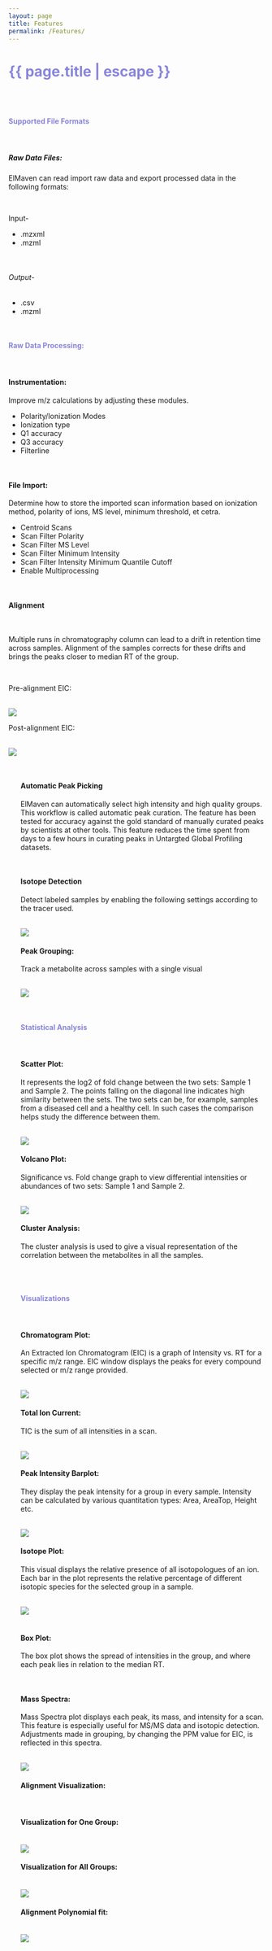 ```yaml
---
layout: page
title: Features
permalink: /Features/
---
```


<h1 class="page-title cdn-h1" style="color: #8985db !important;">{{ page.title | escape }}</h1>

<div class="section">

<br>
<br>
<h4 class="cdn-h2"  style="color: #8985db;">Supported File Formats</h4>
<br>
<h5 class="cdn-h3">Raw Data Files:</h5>
<p class="cdn-content">
ElMaven can read import raw data and export processed data in the following formats:</p>
<br>
<p class="cdn-content">Input-</p>
  <ul class="dotted-list">
    <li class="cdn-content">.mzxml</li>
    <li class="cdn-content">.mzml</li>
  </ul>
  <br>
<h6 class="cdn-content">Output-</h6>
<ul class="dotted-list">
    <li class="cdn-content">.csv</li>
    <li class="cdn-content">.mzml</li>
  </ul>
  <br>
  
<h4 class="cdn-h2" style="color: #8985db;"  >Raw Data Processing:</h4>
<br>
<h4 class="cdn-h3">Instrumentation:</h4>

<p class="cdn-content">Improve m/z calculations by adjusting these modules.</p>
<ul class="dotted-list">
  <li class="cdn-content">Polarity/Ionization Modes</li>
  <li class="cdn-content">Ionization type</li>
  <li class="cdn-content">Q1 accuracy</li>
  <li class="cdn-content">Q3 accuracy</li>
  <li class="cdn-content">Filterline</li>
</ul>
<br>
<h4 class="cdn-h3">File Import:</h4> 
<p class="cdn-content">Determine how to store the imported scan information based on ionization method, polarity of ions, MS level, minimum threshold, et cetra.</p>
<ul class="dotted-list">
  <li class="cdn-content">Centroid Scans</li>
  <li class="cdn-content">Scan Filter Polarity</li>
  <li class="cdn-content">Scan Filter MS Level</li>
  <li class="cdn-content">Scan Filter Minimum Intensity</li>
  <li class="cdn-content">Scan Filter Intensity Minimum Quantile Cutoff</li>
  <li class="cdn-content">Enable Multiprocessing</li>
</ul>
<br>
<h4 class="cdn-h3">Alignment</h4>
<br>
<p class="cdn-content"> Multiple runs in chromatography column can lead to a drift in retention time across samples. Alignment of the samples corrects for these drifts and brings the peaks closer to median RT of the group.
</p>
<br>
<p class="cdn-h3">Pre-alignment EIC:</p>
<br>
<img class="img-res" src="
 https://user-images.githubusercontent.com/31105033/29817378-4ab73876-8ca7-11e7-9ccc-51cddf7675d9.JPG"/>
 <br>
    
<p class="cdn-h3">Post-alignment EIC:</p>
<br>
<img class="img-res" src="
 https://user-images.githubusercontent.com/31105033/29817379-4ab90a70-8ca7-11e7-987c-53990b5e265d.JPG
"/>
   
<ul>
<br>
<h4 class="cdn-h3 ">Automatic Peak Picking</h4>
<p class="cdn-content">ElMaven can automatically select high intensity and high quality groups. This workflow is called automatic peak curation. The feature has been tested for accuracy against the gold standard of manually curated peaks by scientists at other tools. This feature reduces the time spent from days to a few hours in curating peaks in Untargted Global Profiling datasets.</p>
<br>

<p class="cdn-content">
<h4 class="cdn-h3 " >Isotope Detection</h4></p>
<p class="cdn-content">Detect labeled samples by enabling the following settings according to the tracer used.</p>
<br>
<img class="img-res" src="https://user-images.githubusercontent.com/28925846/29772496-b1680ec4-8c16-11e7-81ea-2308c552a30d.png">
<br>
<p class="cdn-content">
<h4 class="cdn-h3">Peak Grouping:</h4>
<p class="cdn-content">Track a metabolite across samples with a single visual</p>
<br>
<img class="img-res" src=" https://elucidatainc.atlassian.net/wiki/download/thumbnails/21201203/Screen%20Shot%202017-09-01%20at%2012.24.24%20PM.png?version=1&modificationDate=1505993444377&cacheVersion=1&api=v2&width=422&height=250"></p>
<br>
<h4 class=" cdn-h2" style="color: #8985db;">Statistical Analysis</h4>
<br>
<h4 class="cdn-h3">Scatter Plot:</h4>

<p class="cdn-content"> It represents the log2 of fold change between the two sets: Sample 1 and Sample 2. The points falling on the diagonal line indicates high similarity between the sets. The two sets can be, for example, samples from a diseased cell and a healthy cell. In such cases the comparison helps study the difference between them.
</p>
<br>
<img class="img-res" src="https://elucidatainc.atlassian.net/wiki/download/attachments/21201203/ScatterPlot.PNG?version=1&modificationDate=1504860441052&cacheVersion=1&api=v2">
<br>
<h4 class="cdn-h3">Volcano Plot:</h4><p class="cdn-content">
 Significance vs. Fold change graph to view differential intensities or abundances of two sets: Sample 1 and Sample 2.</p> 
<br>
<img class="img-res" src="https://elucidatainc.atlassian.net/wiki/download/attachments/21201203/FlowerPlot.PNG?version=1&modificationDate=1504860460783&cacheVersion=1&api=v2">
<br>
<h4 class="cdn-h3">Cluster Analysis:</h4>
<p class="cdn-content">
 The cluster analysis is used to give a visual representation of the correlation between the metabolites in all the samples.</p>
<br>
<br>
<h4 class="cdn-h2" style="color: #8985db;" >Visualizations</h4>
<br>
<h4 class="cdn-h3">Chromatogram Plot:</h4>

<p class="cdn-content">An Extracted Ion Chromatogram (EIC) is a graph of Intensity vs. RT for a specific m/z range. EIC window displays the peaks for every compound selected or m/z range provided.
</p>
<br><img class="img-res" src="https://user-images.githubusercontent.com/28925846/29777350-5f5f2bcc-8c29-11e7-8f70-d1fd87146fb8.png"> 
<br>
<h4 class="cdn-h3">Total Ion Current:</h4>
<p class="cdn-content"> TIC is the sum of all intensities in a scan.
</p>
<br>
<img class="img-res" src="https://elucidatainc.atlassian.net/wiki/download/attachments/21201203/TIC.PNG?version=1&modificationDate=1504861203790&cacheVersion=1&api=v2">
<br>
<h4 class="cdn-h3">Peak Intensity Barplot:</h4>
<p class="cdn-content">
They display the peak intensity for a group in every sample. Intensity can be calculated by various quantitation types: Area, AreaTop, Height etc.
</p>
<br><img class="img-res" src=" https://user-images.githubusercontent.com/28925846/29876673-18d6f49e-8dbb-11e7-92da-3c9132aafeed.png"> 
<br>
<h4 class="cdn-h3">Isotope Plot:</h4>
 <p class="cdn-content">
This visual displays the relative presence of all isotopologues of an ion. Each bar in the plot represents the relative percentage of different isotopic species for the selected group in a sample.

</p>
<br><img class="img-res" src=" https://user-images.githubusercontent.com/28925846/29966908-9b79f35c-8f31-11e7-9516-b2746f444234.png ">
<br>
<br>
<h4 class="cdn-h3">Box Plot: </h4>

<p class="cdn-content">
The box plot shows the spread of intensities in the group, and where each peak lies in relation to the median RT.
<p>
<br>
<h4 class="cdn-h3">Mass Spectra:</h4>

<p class="cdn-content">
Mass Spectra plot displays each peak, its mass, and intensity for a scan. This feature is especially useful for MS/MS data and isotopic detection. Adjustments made in grouping, by changing the PPM value for EIC, is reflected in this spectra.
</p>
<br>
<img class="img-res" src=" https://user-images.githubusercontent.com/28925846/29877841-5dc3e7a8-8dbe-11e7-804c-a897c15fe763.JPG "/> 

<br>
<h4 class="cdn-h3">Alignment Visualization:</h4> 

<br>
<h4 class="cdn-h3">Visualization for One Group:</h4><br><img src="https://user-images.githubusercontent.com/28925846/29772958-bb02c3fa-8c18-11e7-8efb-2763fc64535a.png" class="img-res"> 
<br>

<h4 class="cdn-h3">Visualization for All Groups:</h4><br> <img src="https://user-images.githubusercontent.com/28925846/29772953-bad88ef0-8c18-11e7-83bb-818adbf7d86c.png" class="img-res">
<br>
<h4 class="cdn-h3">Alignment Polynomial fit: </h4>
<br>
<img  src="https://user-images.githubusercontent.com/28925846/29772952-ba8b43d4-8c18-11e7-852d-34db2bf20ac6.png" class="img-res">
<br>
